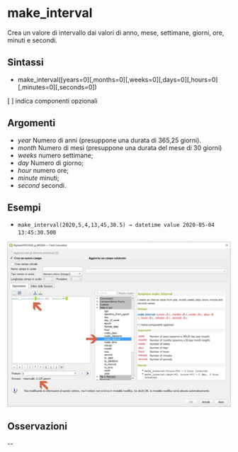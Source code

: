 # make_interval

Crea un valore di intervallo dai valori di anno, mese, settimane, giorni, ore, minuti e secondi.

## Sintassi

* make_interval([years=0][,months=0][,weeks=0][,days=0][,hours=0][,minutes=0][,seconds=0])

[ ] indica componenti opzionali

## Argomenti

* _year_ Numero di anni (presuppone una durata di 365,25 giorni).
* _month_ Numero di mesi (presuppone una durata del mese di 30 giorni)
* _weeks_ numero settimane;
* _day_ Numero di giorno;
* _hour_ numero ore;
* _minute_ minuti;
* _second_ secondi.


## Esempi

* `make_interval(2020,5,4,13,45,30.5) → datetime value 2020-05-04 13:45:30.500`

![](/img/data_e_ora/make_interval1.png)

## Osservazioni

--
